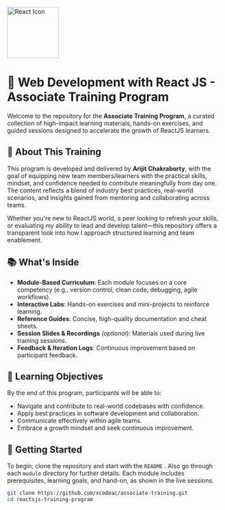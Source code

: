 <img src="https://raw.githubusercontent.com/react-icons/react-icons/master/react-icons.svg" width="120" alt="React Icon">

# 🧠 Web Development with React JS - Associate Training Program

Welcome to the repository for the **Associate Training Program**, a curated collection of high-impact learning materials, hands-on exercises, and guided sessions designed to accelerate the growth of ReactJS learners.

## 🌟 About This Training

This program is developed and delivered by **Arijit Chakraborty**, with the goal of equipping new team members/learners with the practical skills, mindset, and confidence needed to contribute meaningfully from day one. The content reflects a blend of industry best practices, real-world scenarios, and insights gained from mentoring and collaborating across teams.

Whether you're new to ReactJS world, a peer looking to refresh your skills, or evaluating my ability to lead and develop talent—this repository offers a transparent look into how I approach structured learning and team enablement.

## 📚 What's Inside

- **Module-Based Curriculum**: Each module focuses on a core competency (e.g., version control, clean code, debugging, agile workflows).
- **Interactive Labs**: Hands-on exercises and mini-projects to reinforce learning.
- **Reference Guides**: Concise, high-quality documentation and cheat sheets.
- **Session Slides & Recordings** *(optional)*: Materials used during live training sessions.
- **Feedback & Iteration Logs**: Continuous improvement based on participant feedback.

## 🧭 Learning Objectives

By the end of this program, participants will be able to:

- Navigate and contribute to real-world codebases with confidence.
- Apply best practices in software development and collaboration.
- Communicate effectively within agile teams.
- Embrace a growth mindset and seek continuous improvement.

## 🚀 Getting Started

To begin, clone the repository and start with the `README` . Also go through each `module` directory for further details. Each module includes prerequisites, learning goals, and hand-on, as shown in the live sessions.

```bash
git clone https://github.com/xcodeac/associate-training.git
cd reactsjs-training-program
```
